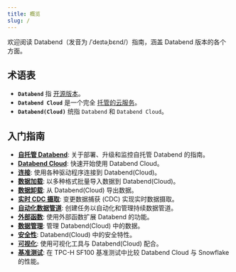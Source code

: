 ```yaml
---
title: 概览
slug: /
---
```


欢迎阅读 Databend（发音为 /ˈdeɪtəˌbɛnd/）指南，涵盖 Databend 版本的各个方面。

## 术语表

- **`Databend`** 指 [开源版本](https://github.com/datafuselabs/databend)。
- **`Databend Cloud`** 是一个完全 [托管的云服务](https://databend.com)。
- **`Databend(Cloud)`** 统指 `Databend` 和 `Databend Cloud`。

## 入门指南

- **[自托管 Databend](../10-deploy/index.md)**: 关于部署、升级和监控自托管 Databend 的指南。
- **[Databend Cloud](../20-cloud/index.md)**: 快速开始使用 Databend Cloud。
- **[连接](../30-sql-clients/index.md)**: 使用各种驱动程序连接到 Databend(Cloud)。
- **[数据加载](../40-load-data/index.md)**: 以多种格式批量导入数据到 Databend(Cloud)。
- **[数据卸载](../50-unload-data/index.md)**: 从 Databend(Cloud) 导出数据。
- **[实时 CDC 摄取](../40-load-data/05-continuous-data-pipelines/01-stream.md)**: 变更数据捕获 (CDC) 实现实时数据摄取。
- **[自动化数据管道](../40-load-data/05-continuous-data-pipelines/02-task.md)**: 创建任务以自动化和管理持续数据管道。
- **[外部函数](../54-query/04-external-function.md)**: 使用外部函数扩展 Databend 的功能。
- **[数据管理](../57-data-management/index.md)**: 管理 Databend(Cloud) 中的数据。
- **[安全性](../56-security/index.md)**: Databend(Cloud) 中的安全特性。
- **[可视化](../31-visualize/index.md)**: 使用可视化工具与 Databend(Cloud) 配合。
- **[基准测试](../80-benchmark/index.md)**: 在 TPC-H SF100 基准测试中比较 Databend Cloud 与 Snowflake 的性能。